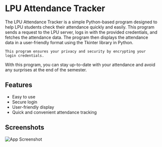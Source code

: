 # LPU Attendance Tracker 

The LPU Attendance Tracker is a simple Python-based program designed to help LPU students check their attendance quickly and easily. This program sends a request to the LPU server, logs in with the provided credentials, and fetches the attendance data. The program then displays the attendance data in a user-friendly format using the Tkinter library in Python.

`This program ensures your privacy and security by encrypting your login credentials.`

With this program, you can stay up-to-date with your attendance and avoid any surprises at the end of the semester.

## Features

- Easy to use
- Secure login
- User-friendly display
- Quick and convenient attendance tracking

## Screenshots

![App Screenshot](https://samrat-sarkar.github.io/LPU-Attendance-Tracker/Screenshot.png)
